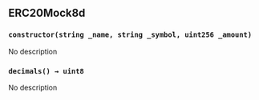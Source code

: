 ## ERC20Mock8d





### `constructor(string _name, string _symbol, uint256 _amount)`
No description


### `decimals() → uint8`
No description





